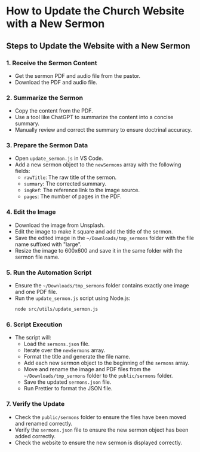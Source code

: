 # How to Update the Church Website with a New Sermon

## Steps to Update the Website with a New Sermon

### 1. Receive the Sermon Content

- Get the sermon PDF and audio file from the pastor.
- Download the PDF and audio file.

### 2. Summarize the Sermon

- Copy the content from the PDF.
- Use a tool like ChatGPT to summarize the content into a concise summary.
- Manually review and correct the summary to ensure doctrinal accuracy.

### 3. Prepare the Sermon Data

- Open `update_sermon.js` in VS Code.
- Add a new sermon object to the `newSermons` array with the following fields:
  - `rawTitle`: The raw title of the sermon.
  - `summary`: The corrected summary.
  - `imgRef`: The reference link to the image source.
  - `pages`: The number of pages in the PDF.

### 4. Edit the Image

- Download the image from Unsplash.
- Edit the image to make it square and add the title of the sermon.
- Save the edited image in the `~/Downloads/tmp_sermons` folder with the file name suffixed with "large".
- Resize the image to 600x600 and save it in the same folder with the sermon file name.

### 5. Run the Automation Script

- Ensure the `~/Downloads/tmp_sermons` folder contains exactly one image and one PDF file.
- Run the `update_sermon.js` script using Node.js:
  ```sh
  node src/utils/update_sermon.js
  ```

### 6. Script Execution

- The script will:
  - Load the `sermons.json` file.
  - Iterate over the `newSermons` array.
  - Format the title and generate the file name.
  - Add each new sermon object to the beginning of the `sermons` array.
  - Move and rename the image and PDF files from the `~/Downloads/tmp_sermons` folder to the `public/sermons` folder.
  - Save the updated `sermons.json` file.
  - Run Prettier to format the JSON file.

### 7. Verify the Update

- Check the `public/sermons` folder to ensure the files have been moved and renamed correctly.
- Verify the `sermons.json` file to ensure the new sermon object has been added correctly.
- Check the website to ensure the new sermon is displayed correctly.
